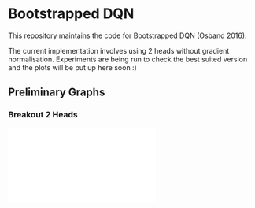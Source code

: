 # Bootstrapped DQN

This repository maintains the code for Bootstrapped DQN (Osband 2016).

The current implementation involves using 2 heads without gradient normalisation.
Experiments are being run to check the best suited version and the plots will be put up here soon :)

## Preliminary Graphs

### Breakout 2 Heads

![alt tag](/DeepMind-Atari-Deep-Q-Learner/dqn/Average_reward.pdf?raw=true "Optional Title")
